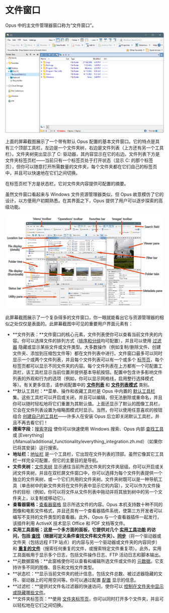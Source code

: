 # 文件窗口

Opus 中的主文件管理器窗口称为“文件窗口”。

![](/Manual/images/media/13/lister_simple.png)

上面的屏幕截图展示了一个带有默认 Opus 配置的基本文件窗口。它的特点是具有三个顶部工具栏，左边是一个文件夹树，右边是文件列表（上方还有另一个工具栏）。文件夹树突出显示了 C: 驱动器，其内容显示在它的右边。文件列表下方是文件夹标签页栏——当前只有一个标签页处于打开状态（显示 C: 的那个标签页），但你可以随意打开所需数量的文件夹，每个文件夹都在它们自己的标签页中，并且可以快速地在它们之间切换。

在标签页栏下方是状态栏，它对文件夹内容提供可配置的摘要。

虽然文件窗口看起来与 Windows 文件资源管理器类似，但 Opus 故意模仿了它的设计，以方便用户初期熟悉。在其界面之下，Opus 提供了用户可以逐步探索的高级功能。

![](/Manual/images/media/13/lister_complex.png)

此屏幕截图展示了一个复杂得多的文件窗口，你一眼就能看出它与资源管理器的相似之处仅仅是表面的。此屏幕截图中可见的重要用户界面元素有：

- **文件列表：**文件窗口的核心元素，文件列表使你可以查看当前文件夹的内容。你可以选择文件的排列方式（[排序和分组](sorting_and_grouping/README.zh.md)均可配置），并且可以使用 [过滤器](searching_and_filtering/README.zh.md) 隐藏或显示某些文件或文件类型。大多数操作（例如复制/删除文件、创建文件夹、添加到压缩包文件等）都在文件列表中进行。文件窗口最多可以同时显示一个或两个文件列表，并且每个文件列表可以有一个或多个 [标签页](/Manual/basic_concepts/the_lister/tabs/README.zh.md)，每个标签页都可以显示不同文件夹的内容。每个文件列表在上方都有一个可配置工具栏，该工具栏显示当前位置并提供基本导航按钮。配置中包含许多影响文件列表的外观和行为的选项（例如，你可以显示网格线，启用整行选择模式等）。有关更多信息，请参阅配置中的 **[文件列表](/Manual/preferences/preferences_categories/file_displays/README.zh.md)** 和 **[文件列表模式](/Manual/preferences/preferences_categories/file_display_modes/README.zh.md)** 类别。
- **默认工具栏：**菜单、操作和收藏工具栏是 Opus 中内置的 [默认工具栏](/Manual/basic_concepts/the_lister/toolbars/the_default_toolbars/README.zh.md) 集。这些工具栏可以开启或关闭，并且可以编辑，但无法删除或重命名，并且你可以随时轻松地将它们重置为其默认值。上面还显示了默认的图像工具栏，它会在文件列表设置为缩略图模式时显示。当然，你可以使用任意喜欢的按钮组合 [创建自己的工具栏](/Manual/customize/the_customize_dialog/toolbars.zh.md)——许多人在安装 Opus 后立即关闭默认工具栏，并且不再去看它们！
- **搜索字段：**[搜索字段](/Manual/basic_concepts/searching_and_filtering/windows_search.zh.md) 使你可以快速使用 Windows 搜索、Opus 内部 [查找工具](searching_and_filtering/find_files/README.zh.md) 或 [Everything](/Manual/additional_functionality/everything_integration.zh.md）（如果你已将其安装）运行搜索。
- **地址栏：**[地址栏](/Manual/basic_concepts/the_lister/navigation/file_display_border.zh.md) 是一个工具栏，它出现在文件列表的顶部。虽然它像其它工具栏一样完全可配置，但它的主要目的是导航。
- **文件夹树：**[文件夹树](/Manual/basic_concepts/the_lister/navigation/folder_tree.zh.md) 显示通往当前所选文件夹的文件夹层级。你可以开启或关闭文件夹树，并且在双栏屏文件窗口中，你可以选择为每个文件列表提供一个独立的文件夹树，或一个它们共用的文件夹树。文件夹树既可以是一种导航工具（单击树中的新文件夹将在文件列表中显示它的内容），又可以作为文件操作的目标（例如，你可以将文件从文件列表中拖动并将其放到树中的另一个文件夹上，以复制或移动它）。
- **查看器窗格：**[查看器窗格](/Manual/basic_concepts/the_lister/viewer_pane.zh.md) 显示所选文件的内容。Opus 本机支持数十种不同的图像和电影文件格式，并且还具有一个查看器插件系统，使第三方开发者可以编写不支持的文件类型的查看器。此外，Opus 与一个查看器插件一起发行，该插件利用 ActiveX 技术显示 Office 和 PDF 文档等文件。
- **实用工具面板：**这是一个多方面的面板，它提供对几个 [实用工具功能](/Manual/basic_concepts/the_lister/utility_panel.zh.md) 的访问，包括 **[查找](searching_and_filtering/find_files/README.zh.md)**（根据可定义条件查找文件和文件夹）、**[同步](/Manual/file_operations/copying_moving_and_deleting_files/copying_updated_files/synchronize.zh.md)**（将一个驱动器或文件夹（包括远程 FTP 站点）的内容与另一个驱动器或文件夹的内容同步）和 **[重复的文件](/Manual/additional_functionality/duplicate_file_finder.zh.md)**（搜索任何重复的文件，或搜索特定文件重复项）。此外，实用工具面板用于显示多个日志，包括文件操作日志、FTP 活动日志和脚本输出。
- **元数据窗格：**此窗格使你可以查看和编辑所选文件或文件的 [元数据](/Manual/basic_concepts/the_lister/metadata_pane.zh.md)。它支持许多不同的图像、音乐和文档文件类型。
- **状态栏：**显示当前文件夹的统计信息，包括文件总数、被过滤器隐藏的文件、驱动器上的可用空间等。你可以通过配置 [配置](/Manual/basic_concepts/the_lister/status_bar.zh.md) 显示的信息。
- **过滤栏：**提供对文件名过滤器的快速访问，使你可以 [控制在文件夹中显示或隐藏哪些文件](searching_and_filtering/filter_bar.zh.md)。
- **文件夹标签页：**使用 [文件夹标签页](/Manual/basic_concepts/the_lister/tabs/README.zh.md)，你可以同时打开多个文件夹，并且可以轻松地在它们之间切换。
